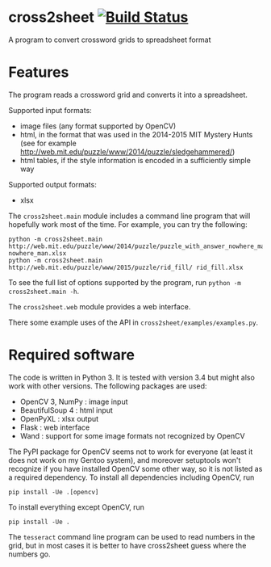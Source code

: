 cross2sheet [![Build Status](https://travis-ci.org/dgulotta/cross2sheet.svg?branch=master)](https://travis-ci.org/dgulotta/cross2sheet)
===========

A program to convert crossword grids to spreadsheet format

Features
========
The program reads a crossword grid and converts it into a spreadsheet.

Supported input formats:
* image files (any format supported by OpenCV)
* html, in the format that was used in the 2014-2015 MIT Mystery Hunts (see for example http://web.mit.edu/puzzle/www/2014/puzzle/sledgehammered/)
* html tables, if the style information is encoded in a sufficiently simple way

Supported output formats:
* xlsx

The `cross2sheet.main` module includes a command line program that will
hopefully work most of the time.  For example, you can try the following:
```
python -m cross2sheet.main http://web.mit.edu/puzzle/www/2014/puzzle/puzzle_with_answer_nowhere_man/grid.png nowhere_man.xlsx
python -m cross2sheet.main http://web.mit.edu/puzzle/www/2015/puzzle/rid_fill/ rid_fill.xlsx
```
To see the full list of options supported by the program, run `python -m cross2sheet.main -h`.

The `cross2sheet.web` module provides a web interface.

There some example uses of the API in `cross2sheet/examples/examples.py`.

Required software
=================
The code is written in Python 3.  It is tested with version 3.4 but might also
work with other versions.  The following packages are used:
* OpenCV 3, NumPy : image input
* BeautifulSoup 4 : html input
* OpenPyXL : xlsx output
* Flask : web interface
* Wand : support for some image formats not recognized by OpenCV

The PyPI package for OpenCV seems not to work for everyone (at least it does
not work on my Gentoo system), and moreover setuptools won't recognize if you
have installed OpenCV some other way, so it is not listed as a required
dependency.  To install all dependencies including OpenCV, run
```
pip install -Ue .[opencv]
```
To install everything except OpenCV, run
```
pip install -Ue .
```

The `tesseract` command line program can be used to read numbers in the grid, but in
most cases it is better to have cross2sheet guess where the numbers go.
